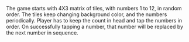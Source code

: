 The game starts with 4X3 matrix of tiles, with numbers 1 to 12, in random order.
The tiles keep changing background color, and the numbers periodically.
Player has to keep the count in head and tap the numbers in order. On successfully tapping a number, that number will be replaced by the next number in sequence.

